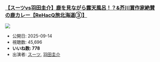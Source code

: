 ### [【スーツvs羽田圭介】鹿を見ながら露天風呂！？&芥川賞作家絶賛の鹿カレー【ReHacQ旅北海道➂】](https://www.youtube.com/watch?v=mM5ICKbB13w)
[![](https://img.youtube.com/vi/mM5ICKbB13w/sddefault.jpg)](https://www.youtube.com/watch?v=mM5ICKbB13w)
-   公開日: 2025-09-14
-   視聴数: 45,696
-   **いいね数: 778**
-   出演者: [スーツ](/rehacq_fan/people/スーツ "wikilink"), [羽田圭介](/rehacq_fan/people/羽田圭介 "wikilink")

